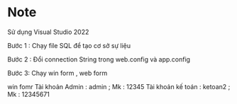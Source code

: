 # Note

Sử dụng Visual Studio 2022

Bước 1 :
Chạy file SQL để tạo cơ sở sự liệu 

Bước 2 : 
Đổi connection String trong web.config và app.config

Bước 3: 
Chạy win form , web form

win fomr 
Tài khoản Admin : admin  ; Mk : 12345
Tài khoản kế toán : ketoan2 ; Mk : 12345671

